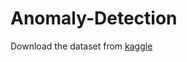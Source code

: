# Anomaly-Detection
Download the dataset from [kaggle](https://www.kaggle.com/datasets/mlg-ulb/creditcardfraud?select=creditcard.csv)
